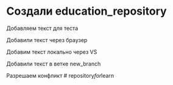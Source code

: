 ﻿#  Создали education_repository

Добавляем текст для теста

Добавили текст через браузер

Добавим текст локально через VS

Добавили текст в ветке new_branch

Разрешаем конфликт
#   r e p o s i t o r y _ f o r _ l e a r n  
 
